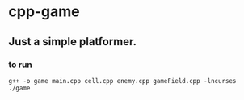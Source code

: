 # cpp-game
## Just a simple platformer.
### to run
```shell
g++ -o game main.cpp cell.cpp enemy.cpp gameField.cpp -lncurses
./game
```
